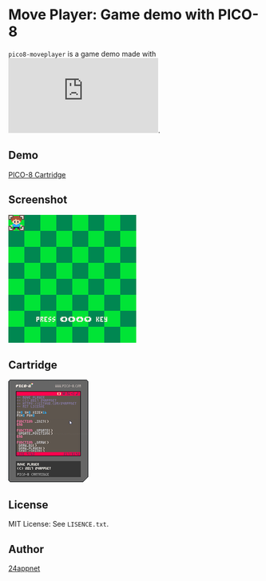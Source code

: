 Move Player: Game demo with PICO-8
====

`pico8-moveplayer` is a game demo made with ![PICO\-8](https://www.lexaloffle.com/pico-8.php).

## Demo

[PICO\-8 Cartridge](https://24appnet.github.io/pico8-moveplayer/)

## Screenshot

![](https://raw.githubusercontent.com/24appnet/pico8-moveplayer/master/screenshot.gif)

## Cartridge

![](https://raw.githubusercontent.com/24appnet/pico8-moveplayer/master/move.p8.png)

## License

MIT License: See `LISENCE.txt`.

## Author

[24appnet](https://github.com/24appnet)
